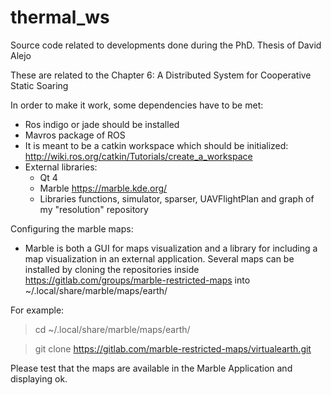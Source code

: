 # thermal_ws

Source code related to developments done during the PhD. Thesis of David Alejo

These are related to the Chapter 6:  A Distributed System for Cooperative Static Soaring

In order to make it work, some dependencies have to be met:

 - Ros indigo or jade should be installed
 - Mavros package of ROS
 - It is meant to be a catkin workspace which should be initialized: http://wiki.ros.org/catkin/Tutorials/create_a_workspace
 - External libraries:
      - Qt 4
      - Marble https://marble.kde.org/ 
      - Libraries functions, simulator, sparser, UAVFlightPlan and graph of my "resolution" repository

Configuring the marble maps:

- Marble is both a GUI for maps visualization and a library for including a map visualization in an external application. Several maps can be installed by cloning the repositories inside https://gitlab.com/groups/marble-restricted-maps into ~/.local/share/marble/maps/earth/

For example:

> cd ~/.local/share/marble/maps/earth/

> git clone https://gitlab.com/marble-restricted-maps/virtualearth.git

Please test that the maps are available in the Marble Application and displaying ok.
